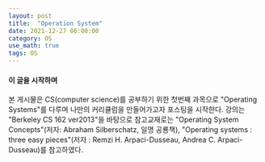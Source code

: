 ```yaml
---
layout: post
title:  "Operation System"
date: 2021-12-27 06:00:00
category: OS
use_math: true
tags: OS
---
```


#### 이 글을 시작하며
본 게시물은 CS(computer science)를 공부하기 위한 첫번째 과목으로 "Operating Systems"를 다루며 나만의 커리큘럼을 만들어가고자 포스팅을 시작한다. 강의는 "Berkeley CS 162 ver2013"을 바탕으로 참고교재로는 "Operating System Concepts"(저자: Abraham Silberschatz, 일명 공룡책), "Operating systems : three easy pieces"(저자 : Remzi H. Arpaci-Dusseau, Andrea C. Arpaci-Dusseau)를 참고하였다.

